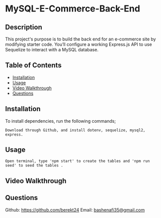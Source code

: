 # MySQL-E-Commerce-Back-End

## Description
This project's purpose is to build the back end for an e-commerce site by modifying starter code. You’ll configure a working Express.js API to use Sequelize to interact with a MySQL database.

  ## Table of Contents
  * [Installation](#Installation)
  * [Usage](#Usage)
  * [Video Walkthrough](#video-walkthrough)
  * [Questions](#questions)
  
  ## Installation
  To install dependencies, run the following commands;

    Download through Github, and install dotenv, sequelize, mysql2, express.

  ## Usage
    Open terminal, type 'npm start' to create the tables and 'npm run seed' to seed the tables .

  ## Video Walkthrough 


  ## Questions
Github: https://github.com/berekt24
Email: bashenafi35@gmail.com